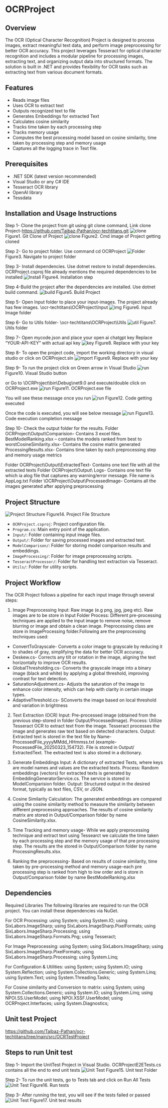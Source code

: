 # OCRProject

## Overview
The OCR (Optical Character Recognition) Project is designed to process images, extract meaningful text data, and perform image preprocessing for better OCR accuracy. This project leverages Tesseract for optical character recognition and includes a modular pipeline for processing images, extracting text, and organizing output data into structured formats. The solution is built in .NET and provides flexibility for OCR tasks such as extracting text from various document formats.

## Features
- Reads image files
- Uses OCR to extract text
- Outputs recognized text to  file
- Generates Embeddings for extracted Text
- Calculates cosine similarity
- Tracks time taken by each processing step
- Tracks memory usage
- Computes the best processing model based on cosine similarity, time taken by processing step and memory usage
- Captures all the logging trace in Text file.

## Prerequisites
- .NET SDK (latest version recommended)
- Visual Studio or any C# IDE
- Tesseract OCR library 
- OpenAI library
- Tessdata

## Installation and Usage Instructions
Step 1- Clone the project from git using git clone command, Link clone Project-https://github.com/Taibaz-Pathan/ocr-techtitans.git
![clone](./assets/step1.1.png)
Figure1. Git Clone of Project
![clone](./assets/step1.2.png)
Figure2. Cmd image of Project getting cloned

Step 2- Go to project folder. Use command cd OCRProject
![Folder](./assets/step2.2.png)
Figure3. Navigate to project folder

Step 3- Install dependencies. Use dotnet restore to install dependencies. OCRProject.csproj file already mentions the required dependencies to be installed
![Install](./assets/step3.png)
Figure4. Installation step

Step 4-Build the project after the dependencies are installed. Use dotnet build command. 
![build](./assets/step4.png)
Figure5. Build Project 

Step 5- Open Input folder to place your input-images. The project already has few images. \ocr-techtitans\OCRProject\Input
![img](./assets/step5.png)
Figure6. Input Image folder

Step 6- Go to Utils folder- \ocr-techtitans\OCRProject\Utils
![util](./assets/step6.png)
Figure7. Utils folder

Step 7- Open mycode.json and place your open ai chatgpt key 
Replace “YOUR-API-KEY” with actual api key
![key](./assets/step7.png)
Figure8. Replace with your key

Step 8- To open the project code, import the working directory in visual studio or click on OCRProject.sln
![import](./assets/step8.png)
Figure9. Replace with your key

Step 9- To run the project click on Green arrow in Visual Studio
![run](./assets/step9.1.png)
Figure10. Visual Studio button

or Go to \OCRProject\bin\Debug\net9.0 and execute/double click on OCRProject.exe 
![run](./assets/step9.2.png)
Figure11. OCRProject.exe file

You will see these message once you run
![run](./assets/step9.3.png)
Figure12. Code getting executed

Once the code is executed, you will see below message
![run](./assets/step9.4.png)
Figure13. Code execution completion message

Step 10- Check the output folder for the results. 
Folder OCRProject\Output\Comparision- Contains 3 excel files.
BestModelRanking.xlsx – contains the models ranked from best to worstCosineSimilarity.xlsx- Contains the cosine matrix generated
ProcessingResults.xlsx- Contains time taken by each preprocessing step and memory usage metrics

Folder OCRProject\Output\ExtractedText- Contains one text file with all the extracted texts
Folder OCRProject\Output\ Logs- Contains one text file which ia alog file that captures any warning/error message. File name is AppLog.txt
Folder \OCRProject\Output\ProcessedImage- Contains all the images generated after applying preprocessing

## Project Structure
![Project Structure](./assets/ProjectFolderStructure.png)
Figure14. Project File Structure
- `OCRProject.csproj`: Project configuration file.
- `Program.cs`: Main entry point of the application.
- `Input/`: Folder containing input image files.
- `Output/`: Folder for saving processed images and extracted text.
- `ModelComparison/`: Folder for storing model comparison results and embeddings.
- `ImageProcessing/`: Folder for image preprocessing scripts.
- `TesseractProcessor/`: Folder for handling text extraction via Tesseract.
- `Utils/`: Folder for utility scripts.

## Project Workflow
The OCR Project follows a pipeline for each input image through several steps:
1. Image Preprocessing
Input: Raw image (e.g png, jpg, jpeg etc). Raw images are to be store in Input Folder
Process: Different pre-processing techniques are applied to the input image to remove noise, remove blurring or image and obtain a clean image. Preprocessing class     are store in ImageProcessing folder.Following are the preprocessing techniques used:
- ConvertToGrayscale- Converts a color image to grayscale by reducing it to shades of gray, simplifying the data for better OCR accuracy.
- Deskew.cs- Corrects any tilt or rotation in the image, aligning the text horizontally to improve OCR results.
- GlobalThresholding.cs- Converts the grayscale image into a binary image (black and white) by applying a global threshold, improving contrast for text detection.
- SaturationAdjustment.cs- Adjusts the saturation of the image to enhance color intensity, which can help with clarity in certain image types.
- AdaptiveThreshold.cs- SConverts the image based on local threshold and variation in brightness


2. Text Extraction (OCR)
Input: Pre-processed image (obtained from the previous step-stored in folder Output/ProcessedImage).
Process: 
Utilize Tesseract OCR to extract text from the image.
Tesseract processes the image and generates raw text based on detected characters.
Output: Extracted text is stored in the text file by Name- ProcessedFile_yyyyMMdd_HHmmss.txt (example-ProcessedFile_20250323_154732). File is stored in Output/ ExtractedText. The extracted text is also stored in a dictionary.

3. Generate Embeddings
Input: A dictionary of extracted Texts, where keys are model names and values are the extracted texts.
Process: Random embeddings (vectors) for extracted texts is generated by EmbeddingGeneratorService.cs. The service is stored in ModelComparision folder.
Output: Structured output in the desired format, typically as text files, CSV, or JSON.

4. Cosine Similarity Calculation: The generated embeddings are compared using the cosine similarity method to measure the similarity between different preprocessing approaches. The results of cosine similarity matrix are stored in Output/Comparison folder by name CosineSimilarity.xlsx.

5. Time Tracking and memory usage- While we apply preprocessing technique and extract text using Tessearct we calculate the time taken by each processing step and the memory usage of that pre processing step. The results are the stored in Output/Comparison folder by name ProcessingResults.xlsx.

6. Ranking the preprocessing- Based on results of cosine similarity, time taken by pre-processing method and memory usage-each pre processing step is ranked from high to low order and is store in Output/Comparison folder by name BestModelRanking.xlsx

## Dependencies
Required Libraries
The following libraries are required to run the OCR project. You can install these dependencies via NuGet.

For OCR Processing:
using System;
using System.IO;
using SixLabors.ImageSharp;
using SixLabors.ImageSharp.PixelFormats;
using SixLabors.ImageSharp.Processing;
using SixLabors.ImageSharp.Formats.Png;
using Tesseract;

For Image Preprocessing:
using System;
using SixLabors.ImageSharp;
using SixLabors.ImageSharp.PixelFormats;
using SixLabors.ImageSharp.Processing; 
using System.Linq;

For Configuration & Utilities:
using System;
using System.IO;
using System.Reflection;
using System.Collections.Generic;
using System.Linq;
using System.Text;
using System.Threading.Tasks;

For Cosine similarity and Conversion to matrix:
using System;
using System.Collections.Generic;
using System.IO;
using System.Linq;
using NPOI.SS.UserModel;
using NPOI.XSSF.UserModel;
using OCRProject.Interfaces;
using System.Diagnostics;

## Unit test Project
https://github.com/Taibaz-Pathan/ocr-techtitans/tree/main/src/OCRTestProject

## Steps to run Unit test 
Step 1- Import the UnitTest Project in Visual Studio. OCRProjectE2ETests.cs contains all the end to end unit tests
![Unit Test](./assets/Unit1.png)
Figure15. Unit test Folder

Step 2- To run the unit tests, go to Tests tab and click on Run All Tests
![Unit Test](./assets/Unit2.png)
Figure16. Run tests

Step 3- After running the test, you will see if the tests failed or passed
![Unit Test](./assets/UnitTest.png)
Figure17. Unit test results